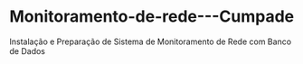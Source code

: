 # Monitoramento-de-rede---Cumpade
Instalação e Preparação de Sistema de Monitoramento de Rede com Banco de Dados
